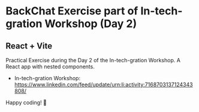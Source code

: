 # BackChat Exercise part of In-tech-gration Workshop (Day 2)
## React + Vite

Practical Exercise during the Day 2 of the In-tech-gration Workshop. 
A React app with nested components.

- In-tech-gration Workshop: https://www.linkedin.com/feed/update/urn:li:activity:7168703137124343808/

Happy coding! 🚀
